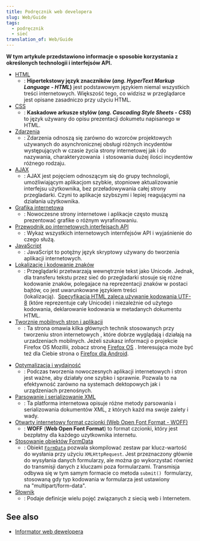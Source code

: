 ```yaml
---
title: Podręcznik web developera
slug: Web/Guide
tags:
  - podręcznik
  - sieć
translation_of: Web/Guide
---
```

**W tym artykule przedstawiono informacje o sposobie korzystania z określonych technologii i interfejsów API.**

- [HTML](/pl/docs/Learn/HTML)
  - : **Hipertekstowy język znaczników (_ang. HyperText Markup Language - HTML_)** jest podstawowym językiem niemal wszystkich treści internetowych. Większość tego, co widzisz w przeglądarce jest opisane zasadniczo przy użyciu HTML.
- [CSS](/pl/docs/Learn/CSS)
  - : **Kaskadowe arkusze stylów (_ang. Cascading Style Sheets - CSS_)** to język używany do opisu prezentacji dokumetu napisanego w HTML.
- [Zdarzenia](/pl/docs/Web/Guide/Events)
  - : Zdarzenia odnoszą się zarówno do wzorców projektowych używanych do asynchronicznej obsługi różnych incydentów występujących w czasie życia strony internetowej jak i do nazywania, charakteryzowania  i stosowania dużej ilości incydentów różnego rodzaju.
- [AJAX](/pl/docs/Web/Guide/AJAX)
  - : AJAX jest pojęciem odnoszącym się do grupy technologii, umożliwiającym aplikacjom szybkie, stopniowe aktualizowanie interfejsu użytkownika, bez przeładowywania całej strony przegladarki. Czyni to aplikacje szybszymi i lepiej reagującymi na działania użytkownika.
- [Grafika internetowa](/pl/docs/Web/Guide/Graphics)
  - : Nowoczesne strony internetowe i aplikacje często muszą prezentować grafike o różnym wyrafinowaniu.
- [Przewodnik po internetowych interfejsach API](/pl/docs/Web/Guide/API)
  - : Wykaz wszystkich internetowych internfejsów API i wyjaśnienie do czego służą.
- [JavaScript](/pl/docs/JavaScript "/en-US/docs/JavaScript")
  - : JavaScript to potężny język skryptowy używany do tworzenia aplikacji internetowych.
- [Lokalizacje i kodowanie znaków](/pl/docs/Localizations_and_character_encodings)
  - : Przeglądarki przetwarzają wewnętrznie tekst jako Unicode. Jednak, dla transferu tekstu przez sieć do przegladarki stosuje się różne kodowanie znaków, polegajace na reprezentacji znaków w postaci bajtów, co jest uwarunkowane językiem treści (lokalizacją).  [Specyfikacja HTML zaleca używanie kodowania UTF-8](http://www.whatwg.org/specs/web-apps/current-work/multipage/semantics.html#charset) (które reprezentuje cały Unicode) i niezależnie od użytego kodowania, deklarowanie kodowania w metadanych dokumentu HTML.
- [Tworznie mobilnych stron i aplikacji](/pl/docs/Web/Guide/Mobile)
  - : Ta strona omawia kilka głównych technik stosowanych przy tworzeniu stron internetowych , które dobrze wyglądają i działają na urzadzeniach mobilnych. Jeżeli szukasz informacji o projekcie Firefox OS Mozillii, zobacz stronę [Firefox OS](https://developer.mozilla.org/en/Mozilla/Firefox_OS "Boot to Gecko") . Interesująca może być też dla Ciebie strona o [Firefox dla Android](https://developer.mozilla.org/en/Mozilla/Firefox_for_Android).

<!---->

- [Optymalizacja i wydajność](/pl/docs/Web/Guide/Performance)
  - : Podczas tworzenia nowoczesnych aplikacji internetowych i stron jest ważne, aby działały one szybko i sprawnie. Pozwala to na efektywność zarówno na systemach dektopowych jak i urządzeniach przenośnych.
- [Parsowanie i serializowanie XML](/pl/docs/Web/Guide/Parsing_and_serializing_XML)
  - : Ta platforma internetowa opisuje różne metody parsowania i serializowania dokumentów XML, z których każd ma swoje zalety i wady.
- [Otwarty internetowy format czcionki (Web Open Font Format - WOFF)](/pl/docs/Web/Guide/WOFF)
  - : **WOFF** (**Web Open Font Format**) to format czcionki, który jest bezpłatny dla każdego uzytkownika internetu.
- [Stosowanie obiektów FormData](/pl/docs/Web/Guide/Using_FormData_Objects)
  - : Obiekt [`FormData`](https://developer.mozilla.org/en/DOM/XMLHttpRequest/FormData) pozwala skompilować zestaw par klucz-wartość do wysłania przy użyciu `XMLHttpRequest`. Jest przeznaczony głównie do wysyłania danych formularzy, ale można go wykorzystać również do transmisji danych z kluczami poza formularzami. Transmisja odbywa się w tym samym formacie co metoda `submit()`  formularzy, stosowaną gdy typ kodowania w formularza jest ustawiony na "multipart/form-data".
- [Słownik](/pl/docs/Glossary)
  - : Podaje definicje wielu pojęć związanych z siecią web i Internetem.

## See also

- [Informator web dewelopera](/pl/docs/Web/Reference "/en-US/docs/Web/Reference")
